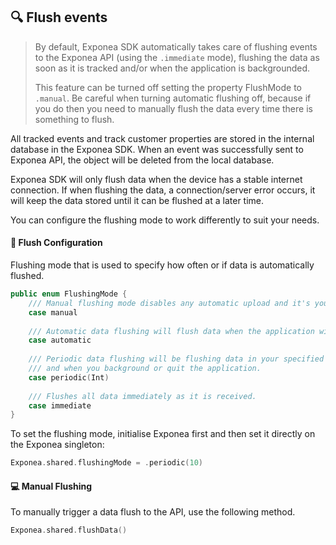 ## 🔍 Flush events

> By default, Exponea SDK automatically takes care of flushing events to the Exponea API (using the `.immediate` mode), flushing the data as soon as it is tracked and/or when the application is backgrounded. 
> 
> This feature can be turned off setting the property FlushMode to `.manual`. Be careful when turning automatic flushing off, because if you do then you need to manually flush the data every time there is something to flush.

All tracked events and track customer properties are stored in the internal database in the Exponea SDK. When an event was successfully sent to Exponea API, the object will be deleted from the local database.

Exponea SDK will only flush data when the device has a stable internet connection. If when flushing the data, a connection/server error occurs,  it will keep the data stored until it can be flushed at a later time.

You can configure the flushing mode to work differently to suit your needs.

#### 🔧 Flush Configuration

Flushing mode that is used to specify how often or if data is automatically flushed.

```swift
public enum FlushingMode {
    /// Manual flushing mode disables any automatic upload and it's your responsibility to flush data.
    case manual
    
    /// Automatic data flushing will flush data when the application will resign active state.
    case automatic
    
    /// Periodic data flushing will be flushing data in your specified interval (in seconds)
    /// and when you background or quit the application.
    case periodic(Int)
    
    /// Flushes all data immediately as it is received.
    case immediate
}
```

To set the flushing mode, initialise Exponea first and then set it directly on the Exponea singleton:

```swift
Exponea.shared.flushingMode = .periodic(10)
```

#### 💻 Manual Flushing

To manually trigger a data flush to the API, use the following method.

```swift
Exponea.shared.flushData()
```
